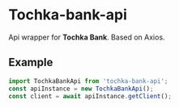 # Tochka-bank-api

Api wrapper for **Tochka Bank**. Based on Axios.

## Example

```typescript
import TochkaBankApi from 'tochka-bank-api';
const apiInstance = new TochkaBankApi();
const client = await apiInstance.getClient();
```
